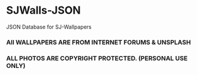 # SJWalls-JSON
JSON Database for SJ-Wallpapers

### All WALLPAPERS ARE FROM INTERNET FORUMS & UNSPLASH
### ALL PHOTOS ARE COPYRIGHT PROTECTED. (PERSONAL USE ONLY)
